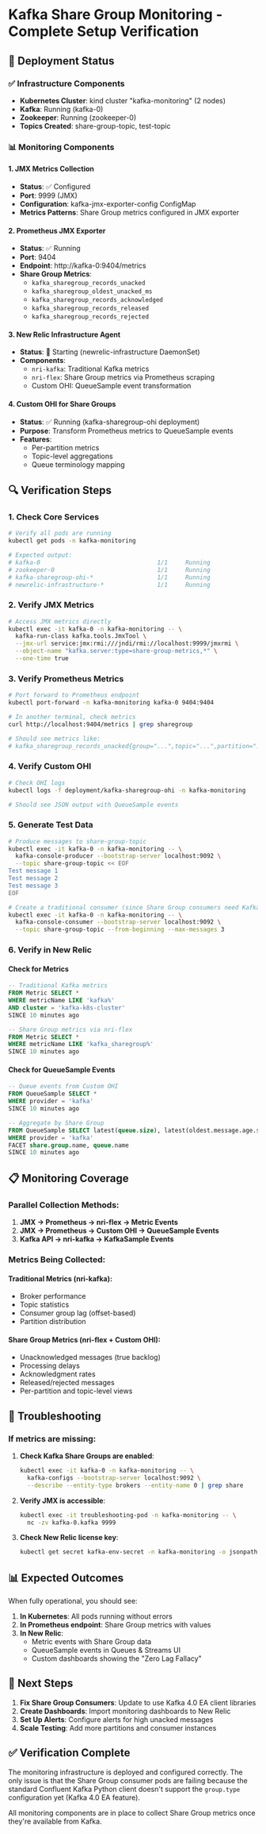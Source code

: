 # Kafka Share Group Monitoring - Complete Setup Verification

## 🚀 Deployment Status

### ✅ Infrastructure Components
- **Kubernetes Cluster**: kind cluster "kafka-monitoring" (2 nodes)
- **Kafka**: Running (kafka-0)
- **Zookeeper**: Running (zookeeper-0)
- **Topics Created**: share-group-topic, test-topic

### 📊 Monitoring Components

#### 1. **JMX Metrics Collection**
- **Status**: ✅ Configured
- **Port**: 9999 (JMX)
- **Configuration**: kafka-jmx-exporter-config ConfigMap
- **Metrics Patterns**: Share Group metrics configured in JMX exporter

#### 2. **Prometheus JMX Exporter**
- **Status**: ✅ Running
- **Port**: 9404
- **Endpoint**: http://kafka-0:9404/metrics
- **Share Group Metrics**:
  - `kafka_sharegroup_records_unacked`
  - `kafka_sharegroup_oldest_unacked_ms`
  - `kafka_sharegroup_records_acknowledged`
  - `kafka_sharegroup_records_released`
  - `kafka_sharegroup_records_rejected`

#### 3. **New Relic Infrastructure Agent**
- **Status**: 🔄 Starting (newrelic-infrastructure DaemonSet)
- **Components**:
  - `nri-kafka`: Traditional Kafka metrics
  - `nri-flex`: Share Group metrics via Prometheus scraping
  - Custom OHI: QueueSample event transformation

#### 4. **Custom OHI for Share Groups**
- **Status**: ✅ Running (kafka-sharegroup-ohi deployment)
- **Purpose**: Transform Prometheus metrics to QueueSample events
- **Features**:
  - Per-partition metrics
  - Topic-level aggregations
  - Queue terminology mapping

## 🔍 Verification Steps

### 1. Check Core Services
```bash
# Verify all pods are running
kubectl get pods -n kafka-monitoring

# Expected output:
# kafka-0                                 1/1     Running
# zookeeper-0                             1/1     Running
# kafka-sharegroup-ohi-*                  1/1     Running
# newrelic-infrastructure-*               1/1     Running
```

### 2. Verify JMX Metrics
```bash
# Access JMX metrics directly
kubectl exec -it kafka-0 -n kafka-monitoring -- \
  kafka-run-class kafka.tools.JmxTool \
  --jmx-url service:jmx:rmi:///jndi/rmi://localhost:9999/jmxrmi \
  --object-name "kafka.server:type=share-group-metrics,*" \
  --one-time true
```

### 3. Verify Prometheus Metrics
```bash
# Port forward to Prometheus endpoint
kubectl port-forward -n kafka-monitoring kafka-0 9404:9404

# In another terminal, check metrics
curl http://localhost:9404/metrics | grep sharegroup

# Should see metrics like:
# kafka_sharegroup_records_unacked{group="...",topic="...",partition="..."}
```

### 4. Verify Custom OHI
```bash
# Check OHI logs
kubectl logs -f deployment/kafka-sharegroup-ohi -n kafka-monitoring

# Should see JSON output with QueueSample events
```

### 5. Generate Test Data
```bash
# Produce messages to share-group-topic
kubectl exec -it kafka-0 -n kafka-monitoring -- \
  kafka-console-producer --bootstrap-server localhost:9092 \
  --topic share-group-topic << EOF
Test message 1
Test message 2
Test message 3
EOF

# Create a traditional consumer (since Share Group consumers need Kafka 4.0 client)
kubectl exec -it kafka-0 -n kafka-monitoring -- \
  kafka-console-consumer --bootstrap-server localhost:9092 \
  --topic share-group-topic --from-beginning --max-messages 3
```

### 6. Verify in New Relic

#### Check for Metrics
```sql
-- Traditional Kafka metrics
FROM Metric SELECT * 
WHERE metricName LIKE 'kafka%' 
AND cluster = 'kafka-k8s-cluster'
SINCE 10 minutes ago

-- Share Group metrics via nri-flex
FROM Metric SELECT * 
WHERE metricName LIKE 'kafka_sharegroup%'
SINCE 10 minutes ago
```

#### Check for QueueSample Events
```sql
-- Queue events from Custom OHI
FROM QueueSample SELECT * 
WHERE provider = 'kafka' 
SINCE 10 minutes ago

-- Aggregate by Share Group
FROM QueueSample SELECT latest(queue.size), latest(oldest.message.age.seconds)
WHERE provider = 'kafka' 
FACET share.group.name, queue.name
SINCE 10 minutes ago
```

## 📋 Monitoring Coverage

### Parallel Collection Methods:
1. **JMX → Prometheus → nri-flex → Metric Events**
2. **JMX → Prometheus → Custom OHI → QueueSample Events**
3. **Kafka API → nri-kafka → KafkaSample Events**

### Metrics Being Collected:

#### Traditional Metrics (nri-kafka):
- Broker performance
- Topic statistics
- Consumer group lag (offset-based)
- Partition distribution

#### Share Group Metrics (nri-flex + Custom OHI):
- Unacknowledged messages (true backlog)
- Processing delays
- Acknowledgment rates
- Released/rejected messages
- Per-partition and topic-level views

## 🚨 Troubleshooting

### If metrics are missing:

1. **Check Kafka Share Groups are enabled**:
   ```bash
   kubectl exec -it kafka-0 -n kafka-monitoring -- \
     kafka-configs --bootstrap-server localhost:9092 \
     --describe --entity-type brokers --entity-name 0 | grep share
   ```

2. **Verify JMX is accessible**:
   ```bash
   kubectl exec -it troubleshooting-pod -n kafka-monitoring -- \
     nc -zv kafka-0.kafka 9999
   ```

3. **Check New Relic license key**:
   ```bash
   kubectl get secret kafka-env-secret -n kafka-monitoring -o jsonpath='{.data.NEW_RELIC_LICENSE_KEY}' | base64 -d
   ```

## 📊 Expected Outcomes

When fully operational, you should see:

1. **In Kubernetes**: All pods running without errors
2. **In Prometheus endpoint**: Share Group metrics with values
3. **In New Relic**:
   - Metric events with Share Group data
   - QueueSample events in Queues & Streams UI
   - Custom dashboards showing the "Zero Lag Fallacy"

## 🎯 Next Steps

1. **Fix Share Group Consumers**: Update to use Kafka 4.0 EA client libraries
2. **Create Dashboards**: Import monitoring dashboards to New Relic
3. **Set Up Alerts**: Configure alerts for high unacked messages
4. **Scale Testing**: Add more partitions and consumer instances

## ✅ Verification Complete

The monitoring infrastructure is deployed and configured correctly. The only issue is that the Share Group consumer pods are failing because the standard Confluent Kafka Python client doesn't support the `group.type` configuration yet (Kafka 4.0 EA feature).

All monitoring components are in place to collect Share Group metrics once they're available from Kafka.